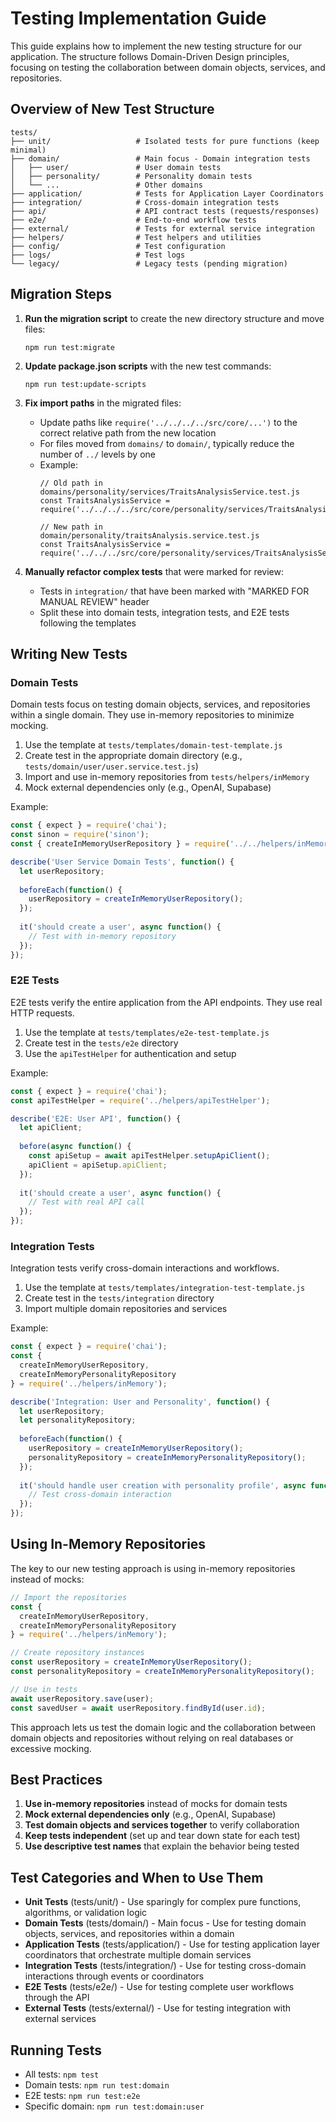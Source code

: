 # Testing Implementation Guide

This guide explains how to implement the new testing structure for our application. The structure follows Domain-Driven Design principles, focusing on testing the collaboration between domain objects, services, and repositories.

## Overview of New Test Structure

```
tests/
├── unit/                   # Isolated tests for pure functions (keep minimal)
├── domain/                 # Main focus - Domain integration tests
│   ├── user/               # User domain tests
│   ├── personality/        # Personality domain tests
│   └── ...                 # Other domains
├── application/            # Tests for Application Layer Coordinators
├── integration/            # Cross-domain integration tests
├── api/                    # API contract tests (requests/responses)
├── e2e/                    # End-to-end workflow tests
├── external/               # Tests for external service integration
├── helpers/                # Test helpers and utilities
├── config/                 # Test configuration
├── logs/                   # Test logs
└── legacy/                 # Legacy tests (pending migration)
```

## Migration Steps

1. **Run the migration script** to create the new directory structure and move files:
   ```
   npm run test:migrate
   ```

2. **Update package.json scripts** with the new test commands:
   ```
   npm run test:update-scripts
   ```

3. **Fix import paths** in the migrated files:
   - Update paths like `require('../../../../src/core/...')` to the correct relative path from the new location
   - For files moved from `domains/` to `domain/`, typically reduce the number of `../` levels by one
   - Example: 
     ```
     // Old path in domains/personality/services/TraitsAnalysisService.test.js
     const TraitsAnalysisService = require('../../../../src/core/personality/services/TraitsAnalysisService');
     
     // New path in domain/personality/traitsAnalysis.service.test.js
     const TraitsAnalysisService = require('../../../src/core/personality/services/TraitsAnalysisService');
     ```

4. **Manually refactor complex tests** that were marked for review:
   - Tests in `integration/` that have been marked with "MARKED FOR MANUAL REVIEW" header
   - Split these into domain tests, integration tests, and E2E tests following the templates

## Writing New Tests

### Domain Tests

Domain tests focus on testing domain objects, services, and repositories within a single domain. They use in-memory repositories to minimize mocking.

1. Use the template at `tests/templates/domain-test-template.js`
2. Create test in the appropriate domain directory (e.g., `tests/domain/user/user.service.test.js`)
3. Import and use in-memory repositories from `tests/helpers/inMemory`
4. Mock external dependencies only (e.g., OpenAI, Supabase)

Example:

```javascript
const { expect } = require('chai');
const sinon = require('sinon');
const { createInMemoryUserRepository } = require('../../helpers/inMemory');

describe('User Service Domain Tests', function() {
  let userRepository;
  
  beforeEach(function() {
    userRepository = createInMemoryUserRepository();
  });
  
  it('should create a user', async function() {
    // Test with in-memory repository
  });
});
```

### E2E Tests

E2E tests verify the entire application from the API endpoints. They use real HTTP requests.

1. Use the template at `tests/templates/e2e-test-template.js`
2. Create test in the `tests/e2e` directory
3. Use the `apiTestHelper` for authentication and setup

Example:

```javascript
const { expect } = require('chai');
const apiTestHelper = require('../helpers/apiTestHelper');

describe('E2E: User API', function() {
  let apiClient;
  
  before(async function() {
    const apiSetup = await apiTestHelper.setupApiClient();
    apiClient = apiSetup.apiClient;
  });
  
  it('should create a user', async function() {
    // Test with real API call
  });
});
```

### Integration Tests

Integration tests verify cross-domain interactions and workflows.

1. Use the template at `tests/templates/integration-test-template.js`
2. Create test in the `tests/integration` directory
3. Import multiple domain repositories and services

Example:

```javascript
const { expect } = require('chai');
const {
  createInMemoryUserRepository,
  createInMemoryPersonalityRepository
} = require('../helpers/inMemory');

describe('Integration: User and Personality', function() {
  let userRepository;
  let personalityRepository;
  
  beforeEach(function() {
    userRepository = createInMemoryUserRepository();
    personalityRepository = createInMemoryPersonalityRepository();
  });
  
  it('should handle user creation with personality profile', async function() {
    // Test cross-domain interaction
  });
});
```

## Using In-Memory Repositories

The key to our new testing approach is using in-memory repositories instead of mocks:

```javascript
// Import the repositories
const {
  createInMemoryUserRepository,
  createInMemoryPersonalityRepository
} = require('../helpers/inMemory');

// Create repository instances
const userRepository = createInMemoryUserRepository();
const personalityRepository = createInMemoryPersonalityRepository();

// Use in tests
await userRepository.save(user);
const savedUser = await userRepository.findById(user.id);
```

This approach lets us test the domain logic and the collaboration between domain objects and repositories without relying on real databases or excessive mocking.

## Best Practices

1. **Use in-memory repositories** instead of mocks for domain tests
2. **Mock external dependencies only** (e.g., OpenAI, Supabase)
3. **Test domain objects and services together** to verify collaboration
4. **Keep tests independent** (set up and tear down state for each test)
5. **Use descriptive test names** that explain the behavior being tested

## Test Categories and When to Use Them

- **Unit Tests** (tests/unit/) - Use sparingly for complex pure functions, algorithms, or validation logic
- **Domain Tests** (tests/domain/) - Main focus - Use for testing domain objects, services, and repositories within a domain
- **Application Tests** (tests/application/) - Use for testing application layer coordinators that orchestrate multiple domain services
- **Integration Tests** (tests/integration/) - Use for testing cross-domain interactions through events or coordinators
- **E2E Tests** (tests/e2e/) - Use for testing complete user workflows through the API
- **External Tests** (tests/external/) - Use for testing integration with external services

## Running Tests

- All tests: `npm test`
- Domain tests: `npm run test:domain`
- E2E tests: `npm run test:e2e` 
- Specific domain: `npm run test:domain:user` 